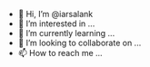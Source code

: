 - 👋 Hi, I’m @iarsalank
- 👀 I’m interested in ...
- 🌱 I’m currently learning ...
- 💞️ I’m looking to collaborate on ...
- 📫 How to reach me ...

<!---
iarsalank/iarsalank is a ✨ special ✨ repository because its `README.md` (this file) appears on your GitHub profile.
You can click the Preview link to take a look at your changes.
--->
